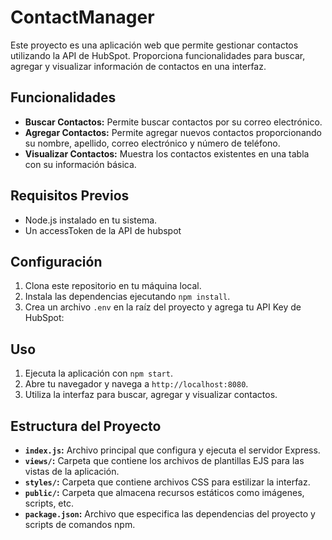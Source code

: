 # ContactManager

Este proyecto es una aplicación web que permite gestionar contactos utilizando la API de HubSpot. Proporciona funcionalidades para buscar, agregar y visualizar información de contactos en una interfaz.

## Funcionalidades

- **Buscar Contactos:** Permite buscar contactos por su correo electrónico.
- **Agregar Contactos:** Permite agregar nuevos contactos proporcionando su nombre, apellido, correo electrónico y número de teléfono.
- **Visualizar Contactos:** Muestra los contactos existentes en una tabla con su información básica.

## Requisitos Previos

- Node.js instalado en tu sistema.
- Un accessToken de la API de hubspot

## Configuración

1. Clona este repositorio en tu máquina local.
2. Instala las dependencias ejecutando `npm install`.
3. Crea un archivo `.env` en la raíz del proyecto y agrega tu API Key de HubSpot:

## Uso

1. Ejecuta la aplicación con `npm start`.
2. Abre tu navegador y navega a `http://localhost:8080`.
3. Utiliza la interfaz para buscar, agregar y visualizar contactos.

## Estructura del Proyecto

- **`index.js`:** Archivo principal que configura y ejecuta el servidor Express.
- **`views/`:** Carpeta que contiene los archivos de plantillas EJS para las vistas de la aplicación.
- **`styles/`:** Carpeta que contiene archivos CSS para estilizar la interfaz.
- **`public/`:** Carpeta que almacena recursos estáticos como imágenes, scripts, etc.
- **`package.json`:** Archivo que especifica las dependencias del proyecto y scripts de comandos npm.
